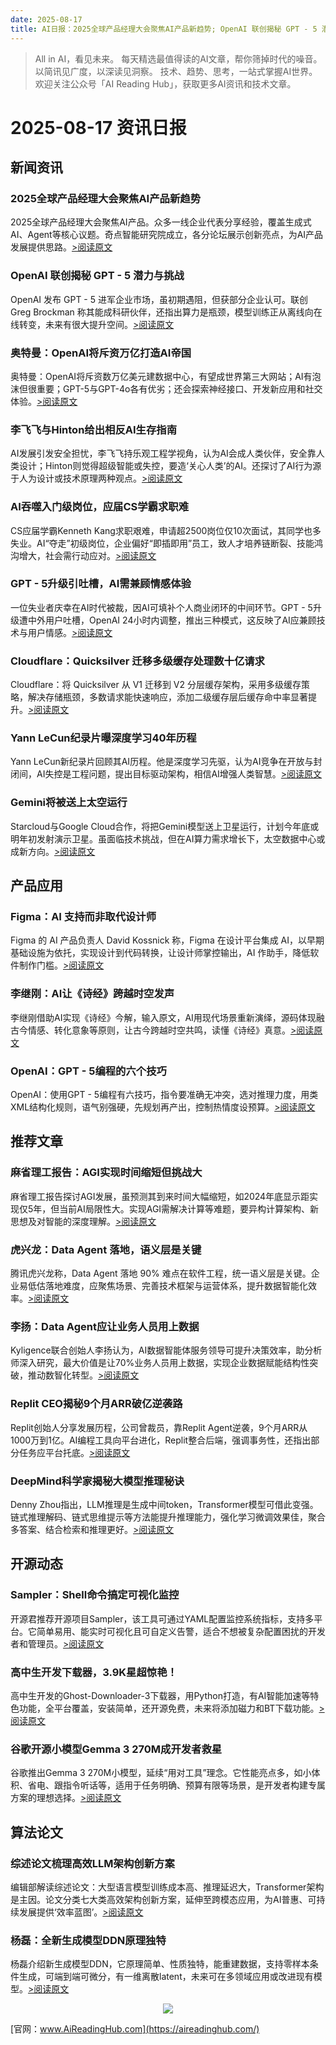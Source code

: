 ```yaml
---
date: 2025-08-17
title: AI日报：2025全球产品经理大会聚焦AI产品新趋势; OpenAI 联创揭秘 GPT - 5 潜力与挑战; 奥特曼：OpenAI将斥资万亿打造AI帝国
---
```


> All in AI，看见未来。 每天精选最值得读的AI文章，帮你筛掉时代的噪音。 以简讯见广度，以深读见洞察。 技术、趋势、思考，一站式掌握AI世界。
> 欢迎关注公众号「AI Reading Hub」，获取更多AI资讯和技术文章。

# 2025-08-17 资讯日报

## 新闻资讯

### 2025全球产品经理大会聚焦AI产品新趋势

2025全球产品经理大会聚焦AI产品。众多一线企业代表分享经验，覆盖生成式AI、Agent等核心议题。奇点智能研究院成立，各分论坛展示创新亮点，为AI产品发展提供思路。[>阅读原文](https://mp.weixin.qq.com/s?__biz=Mzg4NDQwNTI0OQ==&chksm=ceda2cf2435680f29ef0ddacdfbdc446f2233d06894534e237c8d1e4ec33ec088ae84c22977f&idx=1&mid=2247588039&sn=0458f13e1e0309e6c170bb4f81ced256#rd)

### OpenAI 联创揭秘 GPT - 5 潜力与挑战

OpenAI 发布 GPT - 5 进军企业市场，虽初期遇阻，但获部分企业认可。联创 Greg Brockman 称其能成科研伙伴，还指出算力是瓶颈，模型训练正从离线向在线转变，未来有很大提升空间。[>阅读原文](https://mp.weixin.qq.com/s?__biz=MjM5MDE0Mjc4MA==&chksm=bc80e936fb6e1f6c36901583232750b7e8c24ff56d6fb1e46fbcc3c06578279e9add10098fa7&idx=1&mid=2651253145&sn=c042ec88af07d7cea51e7356c87cb3b1#rd)

### 奥特曼：OpenAI将斥资万亿打造AI帝国

奥特曼：OpenAI将斥资数万亿美元建数据中心，有望成世界第三大网站；AI有泡沫但很重要；GPT-5与GPT-4o各有优劣；还会探索神经接口、开发新应用和社交体验。[>阅读原文](https://mp.weixin.qq.com/s?__biz=MzI3MTA0MTk1MA==&chksm=f08de136ce1aa65b38fd5d8e037f4219c72b0df49c1a9061c604785fe275deeb268b648682d6&idx=1&mid=2652620536&sn=db5b2895666cdf8008943140cf36e317#rd)

### 李飞飞与Hinton给出相反AI生存指南

AI发展引发安全担忧，李飞飞持乐观工程学视角，认为AI会成人类伙伴，安全靠人类设计；Hinton则觉得超级智能或失控，要造‘关心人类’的AI。还探讨了AI行为源于人为设计或技术原理两种观点。[>阅读原文](https://mp.weixin.qq.com/s?__biz=MzA3MzI4MjgzMw==&chksm=85490c884017af1f25d97fcca21360c9efc025178cd1504c2a0f1491bb6b5fe1fdd81c499ed6&idx=2&mid=2650985809&sn=0029f26a4fdfd3ed2057fc527551d992#rd)

### AI吞噬入门级岗位，应届CS学霸求职难

CS应届学霸Kenneth Kang求职艰难，申请超2500岗位仅10次面试，其同学也多失业。AI“夺走”初级岗位，企业偏好“即插即用”员工，致人才培养链断裂、技能鸿沟增大，社会需行动应对。[>阅读原文](https://mp.weixin.qq.com/s?__biz=MzI3MTA0MTk1MA==&chksm=f0101da104e70ca472b1671b05416ec91a151cc0c7c9f72124566e82a21332053221f9f3f37d&idx=1&mid=2652620557&sn=dfa4f42c2dbd6c8139f4b797d31f8198#rd)

### GPT - 5升级引吐槽，AI需兼顾情感体验

一位失业者庆幸在AI时代被裁，因AI可填补个人商业闭环的中间环节。GPT - 5升级遭中外用户吐槽，OpenAI 24小时内调整，推出三种模式，这反映了AI应兼顾技术与用户情感。[>阅读原文](https://mp.weixin.qq.com/s?__biz=MjM5ODQ2MDIyMA==&chksm=bf1b3bad36e652bb70fb9a706e4e53ef3b8565e7b3abefa70b6ecec2401710063decccaddc9b&idx=1&mid=2650732373&sn=e622767d5b358fab85b32b0e36a932c8#rd)

### Cloudflare：Quicksilver 迁移多级缓存处理数十亿请求

Cloudflare：将 Quicksilver 从 V1 迁移到 V2 分层缓存架构，采用多级缓存策略，解决存储瓶颈，多数请求能快速响应，添加二级缓存层后缓存命中率显著提升。[>阅读原文](https://mp.weixin.qq.com/s?__biz=MjM5MDE0Mjc4MA==&chksm=bc75e371b360b9de5f3744aca2687552e83a528fa6f6cbd2fc915a18415d45e492a05193fa7c&idx=4&mid=2651253145&sn=d292039a5aa06e69c3b308c4ab7a26ac#rd)

### Yann LeCun纪录片曝深度学习40年历程

Yann LeCun新纪录片回顾其AI历程。他是深度学习先驱，认为AI竞争在开放与封闭间，AI失控是工程问题，提出目标驱动架构，相信AI增强人类智慧。[>阅读原文](https://mp.weixin.qq.com/s?__biz=MzI3MTA0MTk1MA==&chksm=f0596e728da77cd804bffc4d0093b00bd0952519701f58e30dbbdc8c4158a2a530cc94924d2d&idx=1&mid=2652620611&sn=18f29ad5ea79cd9317acf6d2eeca4e9a#rd)

### Gemini将被送上太空运行

Starcloud与Google Cloud合作，将把Gemini模型送上卫星运行，计划今年底或明年初发射演示卫星。虽面临技术挑战，但在AI算力需求增长下，太空数据中心或成新方向。[>阅读原文](https://mp.weixin.qq.com/s?__biz=MzA4NzgzMjA4MQ==&chksm=867f4e2b4cab365591c333ae75764ffdf8270bb87f5c38245af43d3956351e97ee1a1738724d&idx=1&mid=2453475442&sn=f402dcbf658c48ff920a9166130bdd66#rd)

## 产品应用

### Figma：AI 支持而非取代设计师

Figma 的 AI 产品负责人 David Kossnick 称，Figma 在设计平台集成 AI，以早期基础设施为依托，实现设计到代码转换，让设计师掌控输出，AI 作助手，降低软件制作门槛。[>阅读原文](https://mp.weixin.qq.com/s?__biz=MzU1NDA4NjU2MA==&chksm=faea346952b4c18ba27613860bcf268186fc59f1b3b6c8f6afe6f162a75eebd0bdc913194f53&idx=2&mid=2247643489&sn=f4e1874db53d293b224ee17d0424a433#rd)

### 李继刚：AI让《诗经》跨越时空发声

李继刚借助AI实现《诗经》今解，输入原文，AI用现代场景重新演绎，源码体现融古今情感、转化意象等原则，让古今跨越时空共鸣，读懂《诗经》真意。[>阅读原文](https://mp.weixin.qq.com/s?__biz=MzkxMzc1NzM1Mw==&chksm=c0bd62246d867394622a58aee4875383ac67ffab9e7a760cd0b1e1161c88a6cebc2bb598cc8e&idx=1&mid=2247484830&sn=9138d5c60b7de67ba5fbcb6939e78cb3#rd)

### OpenAI：GPT - 5编程的六个技巧

OpenAI：使用GPT - 5编程有六技巧，指令要准确无冲突，选对推理力度，用类XML结构化规则，语气别强硬，先规划再产出，控制热情度设预算。[>阅读原文](https://mp.weixin.qq.com/s?__biz=Mzg3MTkxMjYzOA==&chksm=cf6e4924ed4515df83edc6426763ff64ff569a8a0d3fdc44e8475917d76c7cc2d56e3904d032&idx=1&mid=2247506971&sn=adf893607d659b0ad104f8ba0fa0b581#rd)

## 推荐文章

### 麻省理工报告：AGI实现时间缩短但挑战大

麻省理工报告探讨AGI发展，虽预测其到来时间大幅缩短，如2024年底显示距实现仅5年，但当前AI局限性大。实现AGI需解决计算等难题，要异构计算架构、新思想及对智能的深度理解。[>阅读原文](https://mp.weixin.qq.com/s?__biz=MzU4ODk1NDUwOA==&chksm=fc21f6bcc9dae40f03c072685c7ae46e7cca09b0c2f3f031accd18683457dca5ae3ea19eb7f5&idx=1&mid=2247514778&sn=64a5ed9513fd3099bd8a4bf4f94c3d6d#rd)

### 虎兴龙：Data Agent 落地，语义层是关键

腾讯虎兴龙称，Data Agent 落地 90% 难点在软件工程，统一语义层是关键。企业易低估落地难度，应聚焦场景、完善技术框架与运营体系，提升数据智能化效率。[>阅读原文](https://mp.weixin.qq.com/s?__biz=MjM5MDE0Mjc4MA==&chksm=bc512f230eefa8f750e92e9892df66563d70b52487558878a7cc7d82c942908f8493ed9dfb3c&idx=2&mid=2651253145&sn=78529e328b540a7edd73226158ba224f#rd)

### 李扬：Data Agent应让业务人员用上数据

Kyligence联合创始人李扬认为，AI数据智能体服务领导可提升决策效率，助分析师深入研究，最大价值是让70%业务人员用上数据，实现企业数据赋能结构性突破，推动数智化转型。[>阅读原文](https://mp.weixin.qq.com/s?__biz=MjM5MDE0Mjc4MA==&chksm=bc6e629fe1308e501bac3789db22510bdad1c32a54fd8f6e19aa1f953b7ae4608951918f3ad0&idx=3&mid=2651253145&sn=bb86dcc0d247afab0e126d30af1943a0#rd)

### Replit CEO揭秘9个月ARR破亿逆袭路

Replit创始人分享发展历程，公司曾裁员，靠Replit Agent逆袭，9个月ARR从1000万到1亿。AI编程工具向平台进化，Replit整合后端，强调事务性，还指出部分任务应平台托底。[>阅读原文](https://mp.weixin.qq.com/s?__biz=MzU1NDA4NjU2MA==&chksm=fa511c49c3772c5cd864abc06790ea0842d90dbc6233a6799b976cbe88beb3a517e19ea92fdc&idx=1&mid=2247643489&sn=f7b8c9c842fe784bab89b6416a7633c5#rd)

### DeepMind科学家揭秘大模型推理秘诀

Denny Zhou指出，LLM推理是生成中间token，Transformer模型可借此变强。链式推理解码、链式思维提示等方法能提升推理能力，强化学习微调效果佳，聚合多答案、结合检索和推理更好。[>阅读原文](https://mp.weixin.qq.com/s?__biz=MzA3MzI4MjgzMw==&chksm=85bd19e75fe4ba76336f4a1be5c14ecb74052cb71cd16ce7d8c426d21e8abdff19c8e807616b&idx=1&mid=2650985809&sn=edc511f62be335b449387901c079be99#rd)

## 开源动态

### Sampler：Shell命令搞定可视化监控

开源君推荐开源项目Sampler，该工具可通过YAML配置监控系统指标，支持多平台。它简单易用、能实时可视化且可自定义告警，适合不想被复杂配置困扰的开发者和管理员。[>阅读原文](https://mp.weixin.qq.com/s?__biz=MzkwNzU4NTMyMA==&chksm=c16a74ff76499e97dbc6458a12e32d17691ab4688c6ae40e01cd6ec3507cda98b381f18b5a36&idx=1&mid=2247498057&sn=4578d56bd07141b5895f75c6bf67da69#rd)

### 高中生开发下载器，3.9K星超惊艳！

高中生开发的Ghost-Downloader-3下载器，用Python打造，有AI智能加速等特色功能，全平台覆盖，安装简单，还开源免费，未来将添加磁力和BT下载功能。[>阅读原文](https://mp.weixin.qq.com/s?__biz=MzkwNzU4NTMyMA==&chksm=c1fb6ca26f0f3147b4a7471ed82660e1af346f5f3a8e2ec17d77222feb81b1319fd2c98b4b4d&idx=2&mid=2247498057&sn=9b1c6820fd3c34fbd38f2d7be38258e0#rd)

### 谷歌开源小模型Gemma 3 270M成开发者救星

谷歌推出Gemma 3 270M小模型，延续“用对工具”理念。它性能亮点多，如小体积、省电、跟指令听话等，适用于任务明确、预算有限等场景，是开发者构建专属方案的理想选择。[>阅读原文](https://mp.weixin.qq.com/s?__biz=MzI3MTA0MTk1MA==&chksm=f0f0f47e388f59092949d971a09d95759c0b24a7737442fc8f4baa104d2d557e31e0dbfba3ac&idx=3&mid=2652620536&sn=b10de35314cd5b7da657f5cd55cd03ab#rd)

## 算法论文

### 综述论文梳理高效LLM架构创新方案

编辑部解读综述论文：大型语言模型训练成本高、推理延迟大，Transformer架构是主因。论文分类七大类高效架构创新方案，延伸至跨模态应用，为AI普惠、可持续发展提供‘效率蓝图’。[>阅读原文](https://mp.weixin.qq.com/s?__biz=MzI3ODgwODA2MA==&chksm=ea601134ca55cc5495692da1a63899928bc963172b16a57ba42ed4859232b997a5c6eaf46909&idx=1&mid=2247542326&sn=27c83f17e88eb19e230d494334bd8912#rd)

### 杨磊：全新生成模型DDN原理独特

杨磊介绍新生成模型DDN，它原理简单、性质独特，能重建数据，支持零样本条件生成，可端到端可微分，有一维离散latent，未来可在多领域应用或改进现有模型。[>阅读原文](https://mp.weixin.qq.com/s?__biz=MzA3MzI4MjgzMw==&chksm=85c5fbbae818c811ac6bfefd35a3793eef82fada56b150075dff285572779572c7292004ea98&idx=3&mid=2650985809&sn=63b328bc4d9010db74e04b8dbdaa9f0f#rd)



<p style="text-align: center;">
            <img id="weixin_qr" src="https://meikan-public-images.oss-cn-beijing.aliyuncs.com/imeikan/assets/2025-05-18234303-hub.png" style="max-width: 800px; object-fit: cover;" />
        </p>
        
[官网：www.AiReadingHub.com](https://aireadinghub.com/)
